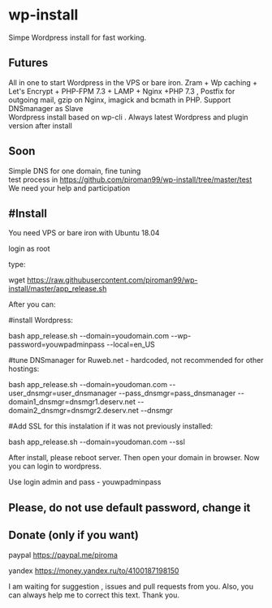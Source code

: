 # wp-install
Simpe Wordpress install for fast working. 

Futures
--- 
All in one to start Wordpress in the VPS or bare iron.  Zram + Wp caching + Let's Encrypt + PHP-FPM 7.3 + LAMP + Nginx +PHP 7.3 , Postfix for outgoing mail, gzip on Nginx, imagick and bcmath in PHP. Support DNSmanager as Slave<br>
Wordpress install based on wp-cli . Always latest Wordpress and plugin version after install

Soon
---
Simple DNS for one domain,  fine tuning <br>
test process in https://github.com/piroman99/wp-install/tree/master/test <br>
We need your help and participation<br>

#Install
----

You need VPS or bare iron with Ubuntu 18.04 

login as root

type:

wget https://raw.githubusercontent.com/piroman99/wp-install/master/app_release.sh

After you can:

#install Wordpress:

bash app_release.sh --domain=youdomain.com --wp-password=youwpadminpass --local=en_US


#tune DNSmanager for Ruweb.net - hardcoded, not recommended for other hostings:

bash app_release.sh --domain=youdoman.com --user_dnsmgr=user_dnsmanager --pass_dnsmgr=pass_dnsmanager --domain1_dnsmgr=dnsmgr1.deserv.net --domain2_dnsmgr=dnsmgr2.deserv.net --dnsmgr

#Add SSL for this instalation if it was not previously installed:

bash app_release.sh --domain=youdoman.com --ssl


After install, please reboot server. Then open your domain in browser. Now you can login to wordpress. 

Use login admin and pass - youwpadminpass

Please, do not use default password, change it
----


Donate (only if you want)
---
paypal https://paypal.me/piroma

yandex https://money.yandex.ru/to/4100187198150

I am waiting for suggestion , issues and pull requests from you. 
Also, you can always help me to correct this text.
Thank you.


